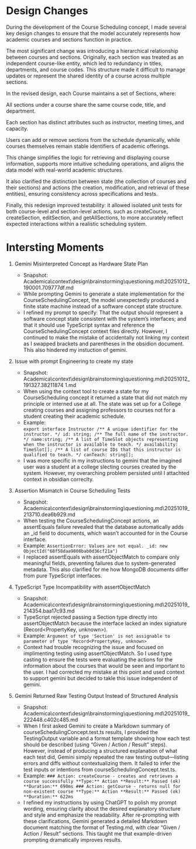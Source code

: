 # Design Changes
During the development of the Course Scheduling concept, I made several key design changes to ensure that the model accurately represents how academic courses and sections function in practice.

The most significant change was introducing a hierarchical relationship between courses and sections. Originally, each section was treated as an independent course-like entity, which led to redundancy in titles, departments, and course codes. This structure made it difficult to manage updates or represent the shared identity of a course across multiple sections.

In the revised design, each Course maintains a set of Sections, where:

All sections under a course share the same course code, title, and department.

Each section has distinct attributes such as instructor, meeting times, and capacity.

Users can add or remove sections from the schedule dynamically, while courses themselves remain stable identifiers of academic offerings.

This change simplifies the logic for retrieving and displaying course information, supports more intuitive scheduling operations, and aligns the data model with real-world academic structures.

It also clarified the distinction between state (the collection of courses and their sections) and actions (the creation, modification, and retrieval of these entities), ensuring consistency across specifications and tests.

Finally, this redesign improved testability: it allowed isolated unit tests for both course-level and section-level actions, such as createCourse, createSection, editSection, and getAllSections, to more accurately reflect expected interactions within a realistic scheduling system.

# Intersting Moments

1. Gemini Misinterpreted Concept as Hardware State Plan
    - Snapshot: Academica\context\design\brainstorming\questioning.md\20251012_190001.709777df.md
    - While prompting Gemini to generate a state implementation for the CourseSchedulingConcept, the model unexpectedly produced a finite state machine instead of a software concept state structure.
    - I refined my prompt to specify: That the output should represent a software concept state consistent with the system’s interfaces; and that it should use TypeScript syntax and reference the CourseSchedulingConcept context files directly. However, I continued to make the mistake of accidentally not linking my context as I swapped brackets and parentheses in the obsidion document. This also hindered my instuction of gemini.

2. Issue with prompt Engineering to create my state
    - Snapshot: Academica\context\design\brainstorming\questioning.md\20251012_191327.38211874 1.md
    - When using the context tool to create a state for my CourseScheduling concept it returned a state that did not match my principle or interned use at all. The state was set up for a College creating courses and assigning professors to courses not for a student creating their academic schedule. 
    - Example:\
    ``
    export interface Instructor
      /** A unique identifier for the instructor. */
      id: string;
      /** The full name of the instructor. */
      name:string;
      /** A list of TimeSlot objects representing when the instructor is available to teach. */
      availability: TimeSlot[];
      /** A list of course IDs that this instructor is qualified to teach. */
      canTeach: string[]; 
    ``
    - I was more specific in my instructions to gemini that the imagined user was a student at a college slecting courses created by the system. However, my overarching problem persisted until I attachted context in obsidian correclty.

3. Assertion Mismatch in Course Scheduling Tests
    - Snapshot: Academica\context\design\brainstorming\questioning.md\20251019_213710.dea6b929.md
    - When testing the CourseSchedulingConcept actions, an assertEquals failure revealed that the database automatically adds an _id field to documents, which wasn’t accounted for in the Course interface.
    - Example: ``AssertionError: Values are not equal.
    _id: new ObjectId("68f58daa9808bab0d36cf21a")``
    - I replaced assertEquals with assertObjectMatch to compare only meaningful fields, preventing failures due to system-generated metadata. This also clarified for me how MongoDB documents differ from pure TypeScript interfaces.

4. TypeScript Type Incompatibility with assertObjectMatch
    - Snapshot: Academica\context\design\brainstorming\questioning.md\20251019_214354.baa17c93.md
    - TypeScript rejected passing a Section type directly into assertObjectMatch because the interface lacked an index signature (Record<PropertyKey, unknown>).
    - Example: ``Argument of type 'Section' is not assignable to parameter of type 'Record<PropertyKey, unknown>``
    - Context had trouble recognizing the issue and focused on implimenting testing using assertObjectMatch. So I used type casting to ensure the tests were evaluating the actions for the information about the courses that would be seen and important to the user. I had corrected my mistake at this point and used context to support gemini but decided to takle this issue independent of gemini. 

5. Gemini Returned Raw Testing Output Instead of Structured Analysis
    - Snapshot: Academica\context\design\brainstorming\questioning.md\20251019_222448.c402c485.md
    - When I first asked Gemini to create a Markdown summary of courseSchedulingConcept.test.ts results, I provided the TestingOutput variable and a format template showing how each test should be described (using “Given / Action / Result” steps). However, instead of producing a structured explanation of what each test did, Gemini simply repeated the raw testing output—listing errors and diffs without contextualizing them. It failed to infer the test inputs or intentions from courseSchedulingConcept.test.ts.
    - Example: 
    `` ### Action: createCourse - creates and retrieves a course successfully **Type:** Action **Result:** Passed (ok) **Duration:** 690ms ### Action: getCourse - returns null for non-existent course **Type:** Action **Result:** Passed (ok) **Duration:** 622ms ``
    - I refined my instructions by using ChatGPT to polish my prompt wording, ensuring clarity about the desired explanatory structure and style and emphasize the readability. After re-prompting with these clarifications, Gemini generated a detailed Markdown document matching the format of Testing.md, with clear “Given / Action / Result” sections. This taught me that example-driven prompting dramatically improves results.


